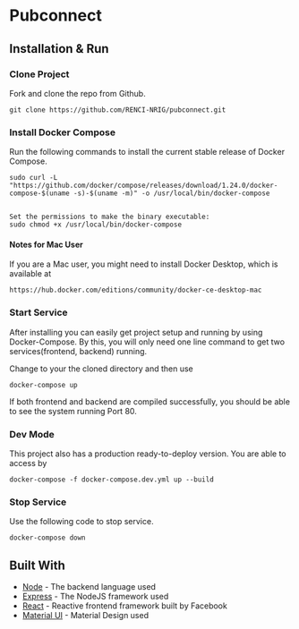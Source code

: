 # Pubconnect



## Installation & Run

### Clone Project
Fork and clone the repo from Github.
```
git clone https://github.com/RENCI-NRIG/pubconnect.git
```

### Install Docker Compose
Run the following commands to install the current stable release of Docker Compose.

```
sudo curl -L "https://github.com/docker/compose/releases/download/1.24.0/docker-compose-$(uname -s)-$(uname -m)" -o /usr/local/bin/docker-compose
```

```

Set the permissions to make the binary executable:
sudo chmod +x /usr/local/bin/docker-compose
```

#### Notes for Mac User
If you are a Mac user, you might need to install Docker Desktop, which is available at
```
https://hub.docker.com/editions/community/docker-ce-desktop-mac
```


### Start Service
After installing you can easily get project setup and running by using Docker-Compose. By this, you will only need one line command to get two services(frontend, backend) running.

Change to your the cloned directory and then use

```
docker-compose up
```

If both frontend and backend are compiled successfully, you should be able to see the system running Port 80.

### Dev Mode
This project also has a production ready-to-deploy version. You are able to access by
```
docker-compose -f docker-compose.dev.yml up --build
```

### Stop Service
Use the following code to stop service.
```
docker-compose down
```

## Built With

- [Node](https://nodejs.org/) - The backend language used
- [Express](https://expressjs.com/) - The NodeJS framework used
- [React](https://reactjs.org/) - Reactive frontend framework built by Facebook
- [Material UI](https://material-ui.com/) - Material Design used
